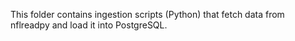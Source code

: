 This folder contains ingestion scripts (Python) that fetch data from nflreadpy and load it into PostgreSQL.
